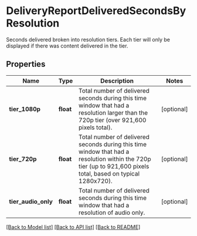 # DeliveryReportDeliveredSecondsByResolution

Seconds delivered broken into resolution tiers. Each tier will only be displayed if there was content delivered in the tier.
## Properties
Name | Type | Description | Notes
------------ | ------------- | ------------- | -------------
**tier_1080p** | **float** | Total number of delivered seconds during this time window that had a resolution larger than the 720p tier (over 921,600 pixels total). | [optional]
**tier_720p** | **float** | Total number of delivered seconds during this time window that had a resolution within the 720p tier (up to 921,600 pixels total, based on typical 1280x720). | [optional]
**tier_audio_only** | **float** | Total number of delivered seconds during this time window that had a resolution of audio only. | [optional]

[[Back to Model list]](../README.md#documentation-for-models) [[Back to API list]](../README.md#documentation-for-api-endpoints) [[Back to README]](../README.md)


